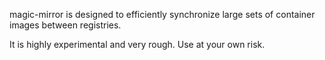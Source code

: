 magic-mirror is designed to efficiently synchronize large sets of container
images between registries.

It is highly experimental and very rough. Use at your own risk.

